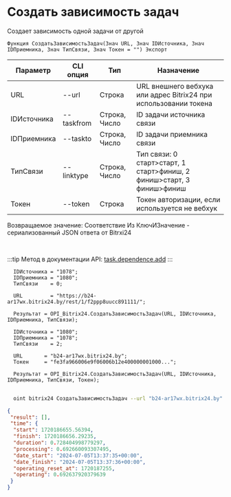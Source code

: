 ﻿---
sidebar_position: 23
---

# Создать зависимость задач
 Создает зависимость одной задачи от другой



`Функция СоздатьЗависимостьЗадач(Знач URL, Знач IDИсточника, Знач IDПриемника, Знач ТипСвязи, Знач Токен = "") Экспорт`

  | Параметр | CLI опция | Тип | Назначение |
  |-|-|-|-|
  | URL | --url | Строка | URL внешнего вебхука или адрес Bitrix24 при использовании токена |
  | IDИсточника | --taskfrom | Строка, Число | ID задачи источника связи |
  | IDПриемника | --taskto | Строка, Число | ID задачи приемника связи |
  | ТипСвязи | --linktype | Строка, Число | Тип связи: 0 старт>старт, 1 старт>финиш, 2 финиш>старт, 3 финиш>финиш |
  | Токен | --token | Строка | Токен авторизации, если используется не вебхук |

  
  Возвращаемое значение:   Соответствие Из КлючИЗначение - сериализованный JSON ответа от Bitrxi24

<br/>

:::tip
Метод в документации API: [task.dependence.add](https://dev.1c-bitrix.ru/rest_help/tasks/task/dependence/task_dependence_add.php)
:::
<br/>


```bsl title="Пример кода"
  IDИсточника = "1078";
  IDПриемника = "1080";
  ТипСвязи    = 0;
  
  URL         = "https://b24-ar17wx.bitrix24.by/rest/1/f2ppp8uucc891111/";
  
  Результат = OPI_Bitrix24.СоздатьЗависимостьЗадач(URL, IDИсточника, IDПриемника, ТипСвязи);
  
  IDИсточника = "1080";
  IDПриемника = "1078";
  ТипСвязи    = 2;
  
  URL       = "b24-ar17wx.bitrix24.by";
  Токен     = "fe3fa966006e9f06006b12e400000001000...";
  
  Результат = OPI_Bitrix24.СоздатьЗависимостьЗадач(URL, IDИсточника, IDПриемника, ТипСвязи, Токен);
```
	


```sh title="Пример команды CLI"
    
  oint bitrix24 СоздатьЗависимостьЗадач --url "b24-ar17wx.bitrix24.by" --taskfrom "502" --taskto "500" --linktype %linktype% --token "56898d66006e9f06006b12e400000001000..."

```

```json title="Результат"
{
 "result": [],
 "time": {
  "start": 1720186655.56394,
  "finish": 1720186656.29235,
  "duration": 0.728404998779297,
  "processing": 0.692660093307495,
  "date_start": "2024-07-05T13:37:35+00:00",
  "date_finish": "2024-07-05T13:37:36+00:00",
  "operating_reset_at": 1720187255,
  "operating": 0.692637920379639
 }
}
```
